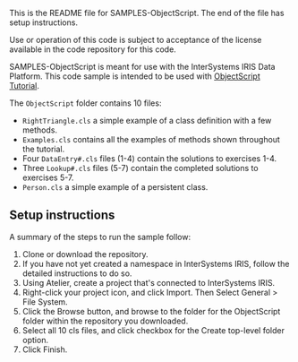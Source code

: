 
This is the README file for SAMPLES-ObjectScript. The end of the file has setup instructions.

Use or operation of this code is subject to acceptance of the license available in the code repository for this code.

SAMPLES-ObjectScript is meant for use with the InterSystems IRIS Data Platform.  This code sample is intended to be used with [ObjectScript Tutorial](http://docs.intersystems.com/irislatest/csp/docbook/DocBook.UI.Page.cls?KEY=TCOS_Preface).

The `ObjectScript` folder contains 10 files:

* `RightTriangle.cls` a simple example of a class definition with a few methods.
* `Examples.cls` contains all the examples of methods shown throughout the tutorial.
* Four `DataEntry#.cls` files (1-4) contain the solutions to exercises 1-4.
* Three `Lookup#.cls` files (5-7) contain the completed solutions to exercises 5-7.
* `Person.cls` a simple example of a persistent class.

## Setup instructions

A summary of the steps to run the sample follow:

1. Clone or download the repository.
2. If you have not yet created a namespace in InterSystems IRIS, follow the detailed instructions to do so.
3. Using Atelier, create a project that's connected to InterSystems IRIS.
4. Right-click your project icon, and click Import. Then Select General > File System.
5. Click the Browse button, and browse to the folder for the ObjectScript folder within the repository you downloaded.
6. Select all 10 cls files, and click checkbox for the Create top-level folder option.
7. Click Finish.
